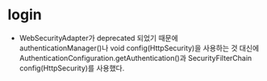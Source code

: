 # login

* WebSecurityAdapter가 deprecated 되었기 때문에 authenticationManager()나 void config(HttpSecurity)을 사용하는 것 대신에 AuthenticationConfiguration.getAuthentication()과 SecurityFilterChain config(HttpSecurity)를 사용했다.
